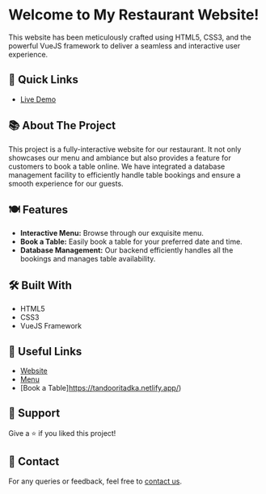 # Welcome to My Restaurant Website!

This website has been meticulously crafted using HTML5, CSS3, and the powerful VueJS framework to deliver a seamless and interactive user experience.

## 🚀 Quick Links
- [Live Demo](https://tandooritadka.netlify.app/)

## 📚 About The Project

This project is a fully-interactive website for our restaurant. It not only showcases our menu and ambiance but also provides a feature for customers to book a table online. We have integrated a database management facility to efficiently handle table bookings and ensure a smooth experience for our guests.

## 🍽 Features
- **Interactive Menu:** Browse through our exquisite menu.
- **Book a Table:** Easily book a table for your preferred date and time.
- **Database Management:** Our backend efficiently handles all the bookings and manages table availability.

## 🛠 Built With
- HTML5
- CSS3
- VueJS Framework

## 🔗 Useful Links
- [Website](https://tandooritadka.netlify.app/)
- [Menu](https://tandooritadka.netlify.app/)
- [Book a Table]https://tandooritadka.netlify.app/)

## 🙌 Support

Give a ⭐️ if you liked this project!

## 📩 Contact

For any queries or feedback, feel free to [contact us](mailto:example@email.com).
